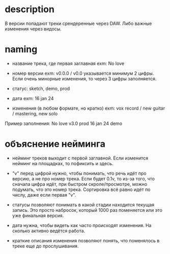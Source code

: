 # description

В версии попадают треки срендеренные через DAW.
Либо важные изменения через видосы.

# naming

- название трека, где первая заглавная
  exm: No love

- номер версии
  exm: v0.0.0 / v0.0
  указывается минимум 2 цифры. Если очень минорные изменения, то через 3 цифры заполняется.

- статус: sketch, demo, prod

- дата
  exm: 16 jan 24

- изменения (в любом формате, но кратко)
  exm: vox record / new guitar / mastering, new solo

Пример заполнения: No love v3.0 prod 16 jan 24 demo

# объяснение нейминга

- нейминг треков выходит с первой заглавной.
  Если изменится нейминг на площадках, то пофиксить и здесь.

- "v" перед цифрой нужно, чтобы понимать, что речь идёт про версию, а не про номер трека.
  Если будет 0.1v, то из-за того, что сначала цифра идёт, при быстром скроле/просмотре, можно подумать,
  что это номер трека. Сортировка всё равно идёт по числу, даже если первая "v".

- статусы позволяют понимать в какой стадии находится текущая запись.
  Это просто набросок, который 1000 раз поменяется или это уже финальная версия.

- дата нужна, чтобы видеть как часто происходят изменения. На сколько активно ведётся работа.

- краткие описания изменения позволяют понять, что поменялось в треке еще до прослушивания.
